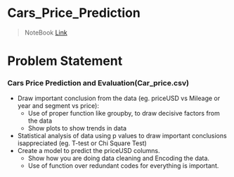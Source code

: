 # Cars_Price_Prediction

> NoteBook [Link](https://github.com/Navu4/Cars_Price_Prediction/blob/main/Car_price_prediction.ipynb)

# Problem Statement
### Cars Price Prediction and Evaluation(Car_price.csv)
- Draw important conclusion from the data (eg. priceUSD vs Mileage or year and
segment vs price):
  - Use of proper function like groupby, to draw decisive factors from the data
  - Show plots to show trends in data
- Statistical analysis of data using p values to draw important conclusions isappreciated (eg. T-test or Chi Square Test)
- Create a model to predict the priceUSD columns.
  - Show how you are doing data cleaning and Encoding the data.
  - Use of function over redundant codes for everything is important.
